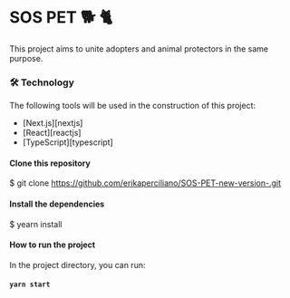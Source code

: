 # SOS PET 🐕 🐈

This project aims to unite adopters and animal protectors in the same purpose.

### 🛠 Technology
The following tools will be used in the construction of this project:

- [Next.js][nextjs]
- [React][reactjs]
- [TypeScript][typescript]

#### Clone this repository 
$ git clone https://github.com/erikaperciliano/SOS-PET-new-version-.git

#### Install the dependencies
$ yearn install

#### How to run the project

In the project directory, you can run:

#### `yarn start`

